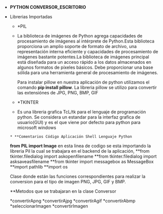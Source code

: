  * **PYTHON CONVERSOR_ESCRITORIO** 
 
  * Librerias Importadas
  		
      * *PIL
      *  La biblioteca de imágenes de Python agrega capacidades de procesamiento de imágenes al intérprete de Python.Esta biblioteca proporciona un amplio 
      	 soporte de formato de archivo, una representación interna eficiente y capacidades de procesamiento de imágenes bastante potentes.La biblioteca de 
         imágenes principal está diseñada para un acceso rápido a los datos almacenados en algunos formatos de píxeles básicos. Debe proporcionar una base 
         sólida para una herramienta general de procesamiento de imágenes.
         
         Para instalar pillow en nuestra aplicación de python utilizamos el comando **pip install pillow**. La libreria pillow se utilizo para convertir las 
	 extensiónes de JPG, PNG, BMP, GIF
      
       * *TKINTER
       * Es una libreria grafica TcL/tk para el lenguaje de programación python. Se considera un estandar para la interfaz grafica de usuario(GUI) y es el que
         viene por defecto para python para microsoft windows 
      
     	* **Comentarios Código Aplicación Shell Lenguaje Python

	**from PIL import Image** en esta linea de codigo se esta importando la libreria Pil la cual se trabajara en el backend de la aplicación, 
     	**from tkinter.filedialog import askopenfilename
	**from tkinter.filedialog import asksaveasfilename
	**from tkinter import messagebox as MessageBox
	**import pathlib
	**import os
	
	Clase donde están las funciones correspondientes para realizar la conversion para el tipo de imagen PNG, JPG, GIF y BMP.
	
	
	**Metodos que se trabajaran en la clase Conversor 
	
	*convertirApng
	*convertirAjpg
	*convertirAgif
	*convertirAbmp
	*seleccionarImagen
	*convertirImagen
	
	
	
	
	
						
